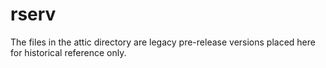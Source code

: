 # rserv

The files in the attic directory are legacy pre-release versions placed here for historical reference only.
